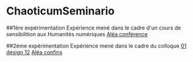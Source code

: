 # ChaoticumSeminario

##1ère expérimentation
Expérience mené dans le cadre d'un cours de sensibilition aux Humanités numériques
[Aléa conférence](https://samszo.github.io/ChaoticumSeminario/AleaConf.html "Aléa conférence")

##2ème expérimentation
Expérience mené dans le cadre du colloque [01 design 12](http://01design.eu/12/ )
[Aléa confins](https://samszo.github.io/ChaoticumSeminario/AleaConfins.html "Aléa confins")
